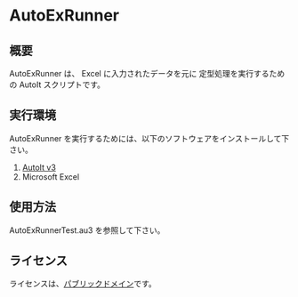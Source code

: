 AutoExRunner
=============

概要
-----
AutoExRunner は、 Excel に入力されたデータを元に 定型処理を実行するための AutoIt スクリプトです。


実行環境
--------
AutoExRunner を実行するためには、以下のソフトウェアをインストールして下さい。

1. [AutoIt v3](http://www.autoitscript.com/site/autoit/downloads/)
2. Microsoft Excel


使用方法
--------
AutoExRunnerTest.au3 を参照して下さい。


ライセンス
---------
ライセンスは、[パブリックドメイン](http://ja.wikipedia.org/wiki/%E3%83%91%E3%83%96%E3%83%AA%E3%83%83%E3%82%AF%E3%83%89%E3%83%A1%E3%82%A4%E3%83%B3)です。

